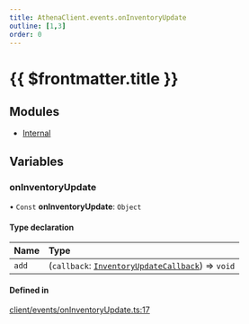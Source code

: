 ```yaml
---
title: AthenaClient.events.onInventoryUpdate
outline: [1,3]
order: 0
---
```


# {{ $frontmatter.title }}


## Modules

- [Internal](client_events_onInventoryUpdate_Internal.md)

## Variables

### onInventoryUpdate

• `Const` **onInventoryUpdate**: `Object`

#### Type declaration

| Name | Type |
| :------ | :------ |
| `add` | (`callback`: [`InventoryUpdateCallback`](client_events_onInventoryUpdate_Internal.md#InventoryUpdateCallback)) => `void` |

#### Defined in

[client/events/onInventoryUpdate.ts:17](https://github.com/Stuyk/altv-athena/blob/1620176/src/core/client/events/onInventoryUpdate.ts#L17)
